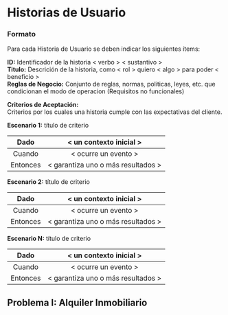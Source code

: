 # Historias de Usuario

### Formato

Para cada Historia de Usuario se deben indicar los siguientes ítems:

**ID:** Identificador de la historia < verbo > < sustantivo >   
**Titulo:** Descrición de la historia, como < rol > quiero < algo > para  poder < beneficio >   
**Reglas de Negocio:** Conjunto de reglas, normas, politicas, leyes, etc. que condicionan el modo de operacion (Requisitos no funcionales)

**Criterios de Aceptación:**     
Criterios por los cuales una historia cumple con las expectativas del cliente.

**Escenario 1:** título de criterio     

|   Dado   |      < un contexto inicial >       |
| :------: | :--------------------------------: |
|  Cuando  |        < ocurre un evento >        |
| Entonces | < garantiza uno o más resultados > |

**Escenario 2:** título de criterio     

|   Dado   |      < un contexto inicial >       |
| :------: | :--------------------------------: |
|  Cuando  |        < ocurre un evento >        |
| Entonces | < garantiza uno o más resultados > |

**Escenario N:** título de criterio     

|   Dado   |      < un contexto inicial >       |
| :------: | :--------------------------------: |
|  Cuando  |        < ocurre un evento >        |
| Entonces | < garantiza uno o más resultados > |

## Problema I: Alquiler Inmobiliario